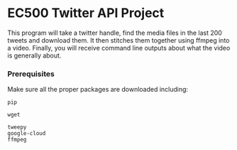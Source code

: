 # EC500 Twitter API Project

This program will take a twitter handle, find the media files in the last 200 tweets and download them. It then stitches them together
using ffmpeg into a video. Finally, you will receive command line outputs about what the video is generally about.

### Prerequisites
  Make sure all the proper packages are downloaded including:
  ```
  pip
  ```
  ```
  wget
  ```
  ```
  tweepy
  google-cloud
  ffmpeg
  ```
